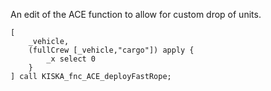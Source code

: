 An edit of the ACE function to allow for custom drop of units.

```sqf
[
	_vehicle,
	(fullCrew [_vehicle,"cargo"]) apply {
		_x select 0
	}
] call KISKA_fnc_ACE_deployFastRope;
```